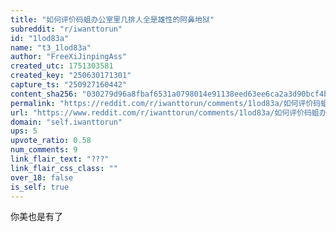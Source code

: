 ```yaml
---
title: "如何评价码蛆办公室里几排人全是雄性的阿鼻地狱"
subreddit: "r/iwanttorun"
id: "1lod83a"
name: "t3_1lod83a"
author: "FreeXiJinpingAss"
created_utc: 1751303581
created_key: "250630171301"
capture_ts: "250927160442"
content_sha256: "030279d96a8fbaf6531a0798014e91138eed63ee6ca2a3d90bcf4b23bf07b6e4"
permalink: "https://reddit.com/r/iwanttorun/comments/1lod83a/如何评价码蛆办公室里几排人全是雄性的阿鼻地狱/"
url: "https://www.reddit.com/r/iwanttorun/comments/1lod83a/如何评价码蛆办公室里几排人全是雄性的阿鼻地狱/"
domain: "self.iwanttorun"
ups: 5
upvote_ratio: 0.58
num_comments: 9
link_flair_text: "???"
link_flair_css_class: ""
over_18: false
is_self: true
---
```


你美也是有了
